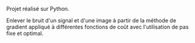  Projet réalisé sur Python.

Enlever le bruit d'un signal et d'une image à partir de la méthode de gradient appliqué à différentes fonctions de coût avec l'utilisation
de pas fixe et optimal.
